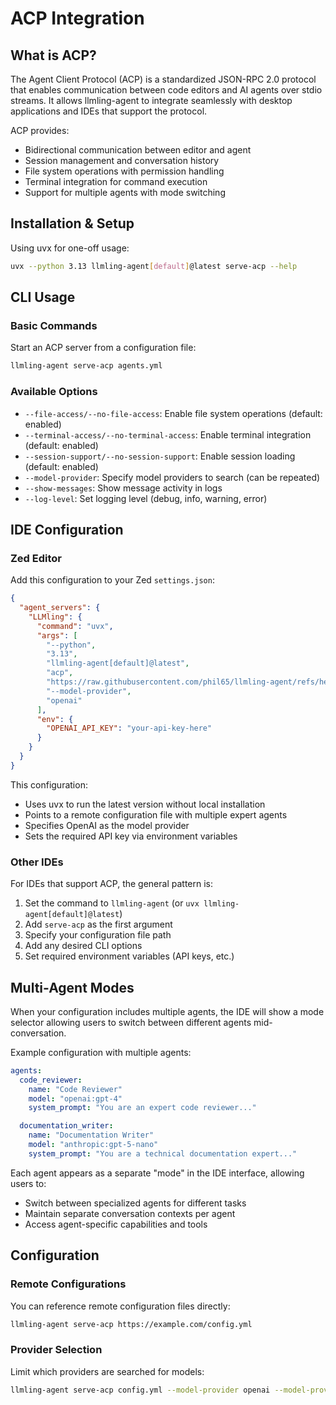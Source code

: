 # ACP Integration

## What is ACP?

The Agent Client Protocol (ACP) is a standardized JSON-RPC 2.0 protocol that enables communication between code editors and AI agents over stdio streams. It allows llmling-agent to integrate seamlessly with desktop applications and IDEs that support the protocol.

ACP provides:
- Bidirectional communication between editor and agent
- Session management and conversation history
- File system operations with permission handling
- Terminal integration for command execution
- Support for multiple agents with mode switching

## Installation & Setup

Using uvx for one-off usage:

```bash
uvx --python 3.13 llmling-agent[default]@latest serve-acp --help
```

## CLI Usage

### Basic Commands

Start an ACP server from a configuration file:

```bash
llmling-agent serve-acp agents.yml
```


### Available Options

- `--file-access/--no-file-access`: Enable file system operations (default: enabled)
- `--terminal-access/--no-terminal-access`: Enable terminal integration (default: enabled)
- `--session-support/--no-session-support`: Enable session loading (default: enabled)
- `--model-provider`: Specify model providers to search (can be repeated)
- `--show-messages`: Show message activity in logs
- `--log-level`: Set logging level (debug, info, warning, error)

## IDE Configuration

### Zed Editor

Add this configuration to your Zed `settings.json`:

```json
{
  "agent_servers": {
    "LLMling": {
      "command": "uvx",
      "args": [
        "--python",
        "3.13",
        "llmling-agent[default]@latest",
        "acp",
        "https://raw.githubusercontent.com/phil65/llmling-agent/refs/heads/main/src/llmling_agent_examples/pick_experts/config.yml",
        "--model-provider",
        "openai"
      ],
      "env": {
        "OPENAI_API_KEY": "your-api-key-here"
      }
    }
  }
}
```

This configuration:

- Uses uvx to run the latest version without local installation
- Points to a remote configuration file with multiple expert agents
- Specifies OpenAI as the model provider
- Sets the required API key via environment variables

### Other IDEs

For IDEs that support ACP, the general pattern is:
1. Set the command to `llmling-agent` (or `uvx llmling-agent[default]@latest`)
2. Add `serve-acp` as the first argument
3. Specify your configuration file path
4. Add any desired CLI options
5. Set required environment variables (API keys, etc.)

## Multi-Agent Modes

When your configuration includes multiple agents, the IDE will show a mode selector allowing users to switch between different agents mid-conversation.

Example configuration with multiple agents:

```yaml
agents:
  code_reviewer:
    name: "Code Reviewer"
    model: "openai:gpt-4"
    system_prompt: "You are an expert code reviewer..."

  documentation_writer:
    name: "Documentation Writer"
    model: "anthropic:gpt-5-nano"
    system_prompt: "You are a technical documentation expert..."

```

Each agent appears as a separate "mode" in the IDE interface, allowing users to:

- Switch between specialized agents for different tasks
- Maintain separate conversation contexts per agent
- Access agent-specific capabilities and tools

## Configuration

### Remote Configurations

You can reference remote configuration files directly:

```bash
llmling-agent serve-acp https://example.com/config.yml
```


### Provider Selection

Limit which providers are searched for models:

```bash
llmling-agent serve-acp config.yml --model-provider openai --model-provider anthropic
```
